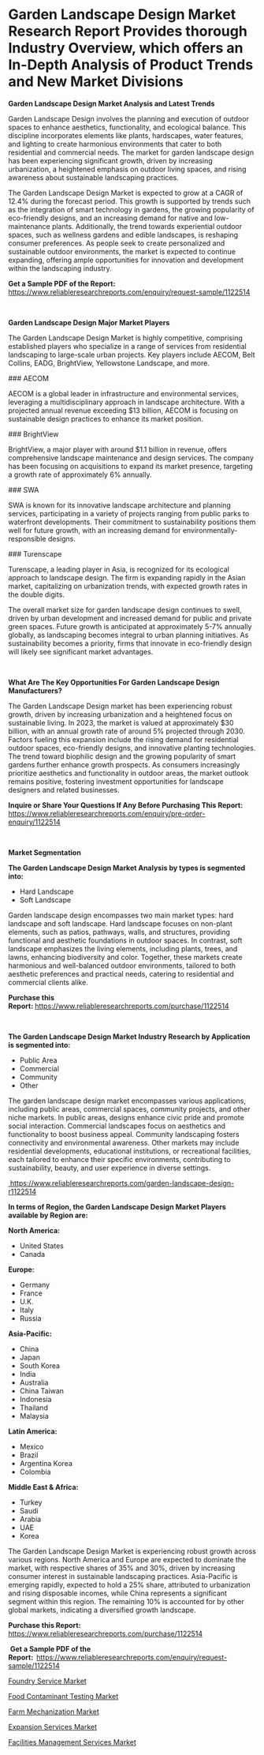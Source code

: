 <p><h1>Garden Landscape Design Market Research Report Provides thorough Industry Overview, which offers an In-Depth Analysis of Product Trends and New Market Divisions</h1></p><p><strong>Garden Landscape Design Market Analysis and Latest Trends</strong></p>
<p><p>Garden Landscape Design involves the planning and execution of outdoor spaces to enhance aesthetics, functionality, and ecological balance. This discipline incorporates elements like plants, hardscapes, water features, and lighting to create harmonious environments that cater to both residential and commercial needs. The market for garden landscape design has been experiencing significant growth, driven by increasing urbanization, a heightened emphasis on outdoor living spaces, and rising awareness about sustainable landscaping practices.</p><p>The Garden Landscape Design Market is expected to grow at a CAGR of 12.4% during the forecast period. This growth is supported by trends such as the integration of smart technology in gardens, the growing popularity of eco-friendly designs, and an increasing demand for native and low-maintenance plants. Additionally, the trend towards experiential outdoor spaces, such as wellness gardens and edible landscapes, is reshaping consumer preferences. As people seek to create personalized and sustainable outdoor environments, the market is expected to continue expanding, offering ample opportunities for innovation and development within the landscaping industry.</p></p>
<p><strong>Get a Sample PDF of the Report:&nbsp;</strong> <a href="https://www.reliableresearchreports.com/enquiry/request-sample/1122514?utm_campaign=24&utm_medium=2&utm_source=Github&utm_content=ia&utm_term=10032025&utm_id=garden-landscape-design">https://www.reliableresearchreports.com/enquiry/request-sample/1122514</a></p>
<p>&nbsp;</p>
<p><strong>Garden Landscape Design Major Market Players</strong></p>
<p><p>The Garden Landscape Design Market is highly competitive, comprising established players who specialize in a range of services from residential landscaping to large-scale urban projects. Key players include AECOM, Belt Collins, EADG, BrightView, Yellowstone Landscape, and more.</p><p>### AECOM</p><p>AECOM is a global leader in infrastructure and environmental services, leveraging a multidisciplinary approach in landscape architecture. With a projected annual revenue exceeding $13 billion, AECOM is focusing on sustainable design practices to enhance its market position.</p><p>### BrightView</p><p>BrightView, a major player with around $1.1 billion in revenue, offers comprehensive landscape maintenance and design services. The company has been focusing on acquisitions to expand its market presence, targeting a growth rate of approximately 6% annually.</p><p>### SWA</p><p>SWA is known for its innovative landscape architecture and planning services, participating in a variety of projects ranging from public parks to waterfront developments. Their commitment to sustainability positions them well for future growth, with an increasing demand for environmentally-responsible designs.</p><p>### Turenscape</p><p>Turenscape, a leading player in Asia, is recognized for its ecological approach to landscape design. The firm is expanding rapidly in the Asian market, capitalizing on urbanization trends, with expected growth rates in the double digits.</p><p>The overall market size for garden landscape design continues to swell, driven by urban development and increased demand for public and private green spaces. Future growth is anticipated at approximately 5-7% annually globally, as landscaping becomes integral to urban planning initiatives. As sustainability becomes a priority, firms that innovate in eco-friendly design will likely see significant market advantages.</p></p>
<p>&nbsp;</p>
<p><strong>What Are The Key Opportunities For Garden Landscape Design Manufacturers?</strong></p>
<p><p>The Garden Landscape Design market has been experiencing robust growth, driven by increasing urbanization and a heightened focus on sustainable living. In 2023, the market is valued at approximately $30 billion, with an annual growth rate of around 5% projected through 2030. Factors fueling this expansion include the rising demand for residential outdoor spaces, eco-friendly designs, and innovative planting technologies. The trend toward biophilic design and the growing popularity of smart gardens further enhance growth prospects. As consumers increasingly prioritize aesthetics and functionality in outdoor areas, the market outlook remains positive, fostering investment opportunities for landscape designers and related businesses.</p></p>
<p><strong>Inquire or Share Your Questions If Any Before Purchasing This Report:</strong> <a href="https://www.reliableresearchreports.com/enquiry/pre-order-enquiry/1122514?utm_campaign=24&utm_medium=2&utm_source=Github&utm_content=ia&utm_term=10032025&utm_id=garden-landscape-design">https://www.reliableresearchreports.com/enquiry/pre-order-enquiry/1122514</a></p>
<p>&nbsp;</p>
<p><strong>Market Segmentation</strong></p>
<p><strong>The Garden Landscape Design Market Analysis by types is segmented into:</strong></p>
<p><ul><li>Hard Landscape</li><li>Soft Landscape</li></ul></p>
<p><p>Garden landscape design encompasses two main market types: hard landscape and soft landscape. Hard landscape focuses on non-plant elements, such as patios, pathways, walls, and structures, providing functional and aesthetic foundations in outdoor spaces. In contrast, soft landscape emphasizes the living elements, including plants, trees, and lawns, enhancing biodiversity and color. Together, these markets create harmonious and well-balanced outdoor environments, tailored to both aesthetic preferences and practical needs, catering to residential and commercial clients alike.</p></p>
<p><strong>Purchase this Report:&nbsp;</strong><a href="https://www.reliableresearchreports.com/purchase/1122514?utm_campaign=24&utm_medium=2&utm_source=Github&utm_content=ia&utm_term=10032025&utm_id=garden-landscape-design">https://www.reliableresearchreports.com/purchase/1122514</a></p>
<p>&nbsp;</p>
<p><strong>The Garden Landscape Design Market Industry Research by Application is segmented into:</strong></p>
<p><ul><li>Public Area</li><li>Commercial</li><li>Community</li><li>Other</li></ul></p>
<p><p>The garden landscape design market encompasses various applications, including public areas, commercial spaces, community projects, and other niche markets. In public areas, designs enhance civic pride and promote social interaction. Commercial landscapes focus on aesthetics and functionality to boost business appeal. Community landscaping fosters connectivity and environmental awareness. Other markets may include residential developments, educational institutions, or recreational facilities, each tailored to enhance their specific environments, contributing to sustainability, beauty, and user experience in diverse settings.</p></p>
<p><a href="https://www.reliableresearchreports.com/garden-landscape-design-r1122514?utm_campaign=24&utm_medium=2&utm_source=Github&utm_content=ia&utm_term=10032025&utm_id=garden-landscape-design">&nbsp;https://www.reliableresearchreports.com/garden-landscape-design-r1122514</a></p>
<p><strong>In terms of Region, the Garden Landscape Design Market Players available by Region are:</strong></p>
<p>
    <p> <strong> North America: </strong>
        <ul>
            <li>United States</li>
            <li>Canada</li>
        </ul>
        </p> 
    <p> <strong> Europe: </strong>
        <ul>
            <li>Germany</li>
            <li>France</li>
            <li>U.K.</li>
            <li>Italy</li>
            <li>Russia</li>
        </ul>
        </p> 
    <p> <strong> Asia-Pacific: </strong>
        <ul>
            <li>China</li>
            <li>Japan</li>
            <li>South Korea</li>
            <li>India</li>
            <li>Australia</li>
            <li>China Taiwan</li>
            <li>Indonesia</li>
            <li>Thailand</li>
            <li>Malaysia</li>
        </ul>
        </p> 
    <p> <strong> Latin America: </strong>
        <ul>
            <li>Mexico</li>
            <li>Brazil</li>
            <li>Argentina Korea</li>
            <li>Colombia</li>
        </ul>
        </p> 
    <p> <strong> Middle East & Africa: </strong>
        <ul>
            <li>Turkey</li>
            <li>Saudi</li>
            <li>Arabia</li>
            <li>UAE</li>
            <li>Korea</li>
        </ul>
    </p>
    </p>
<p><p>The Garden Landscape Design Market is experiencing robust growth across various regions. North America and Europe are expected to dominate the market, with respective shares of 35% and 30%, driven by increasing consumer interest in sustainable landscaping practices. Asia-Pacific is emerging rapidly, expected to hold a 25% share, attributed to urbanization and rising disposable incomes, while China represents a significant segment within this region. The remaining 10% is accounted for by other global markets, indicating a diversified growth landscape.</p></p>
<p><strong>Purchase this Report: </strong><a href="https://www.reliableresearchreports.com/purchase/1122514?utm_campaign=24&utm_medium=2&utm_source=Github&utm_content=ia&utm_term=10032025&utm_id=garden-landscape-design">https://www.reliableresearchreports.com/purchase/1122514</a></p>
<p>&nbsp;<strong>Get a Sample PDF of the Report:&nbsp;&nbsp;</strong><a href="https://www.reliableresearchreports.com/enquiry/request-sample/1122514?utm_campaign=24&utm_medium=2&utm_source=Github&utm_content=ia&utm_term=10032025&utm_id=garden-landscape-design">https://www.reliableresearchreports.com/enquiry/request-sample/1122514</a></p>
<p><strong></strong></p>
<p><p><a href="https://github.com/cachaskluwe/Market-Research-Report-List-1/blob/main/foundry-service-market.md?utm_campaign=24&utm_medium=2&utm_source=Github&utm_content=ia&utm_term=10032025&utm_id=garden-landscape-design">Foundry Service Market</a></p><p><a href="https://github.com/jenevycachat/Market-Research-Report-List-1/blob/main/food-contaminant-testing-market.md?utm_campaign=24&utm_medium=2&utm_source=Github&utm_content=ia&utm_term=10032025&utm_id=garden-landscape-design">Food Contaminant Testing Market</a></p><p><a href="https://github.com/mehakmiamid1/Market-Research-Report-List-1/blob/main/farm-mechanization-market.md?utm_campaign=24&utm_medium=2&utm_source=Github&utm_content=ia&utm_term=10032025&utm_id=garden-landscape-design">Farm Mechanization Market</a></p><p><a href="https://github.com/osamhcombre/Market-Research-Report-List-1/blob/main/expansion-services-market.md?utm_campaign=24&utm_medium=2&utm_source=Github&utm_content=ia&utm_term=10032025&utm_id=garden-landscape-design">Expansion Services Market</a></p><p><a href="https://github.com/cobinaydin13/Market-Research-Report-List-1/blob/main/facilities-management-services-market.md?utm_campaign=24&utm_medium=2&utm_source=Github&utm_content=ia&utm_term=10032025&utm_id=garden-landscape-design">Facilities Management Services Market</a></p></p>